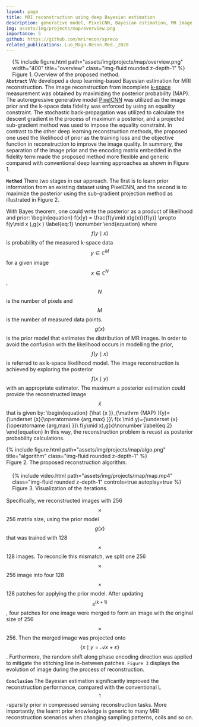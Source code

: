 ```yaml
---
layout: page
title: MRI reconstruction using deep Bayesian estimation
description: generative model, PixelCNN, Bayesian estimation, MR image reconstruction, optimization
img: assets/img/projects/map/overview.png
importance: 5
github: https://github.com/mrirecon/spreco
related_publications: Luo_Magn.Reson.Med._2020
---
```

<div style="float: right; margin-left: 1rem; margin-bottom: 0rem">
{% include figure.html path="assets/img/projects/map/overview.png" width="400" title="overview" class="img-fluid rounded z-depth-1" %}
<div class="caption_post">
    Figure 1. Overview of the proposed method.
</div>
</div>

**`Abstract`** We developed a deep learning-based Bayesian estimation for MRI
reconstruction. The image reconstruction from
incomplete [k-space](https://en.wikipedia.org/wiki/K-space_(magnetic_resonance_imaging)) measurement was obtained by maximizing the posterior probability (MAP).
The autoregressive generative model [PixelCNN](https://arxiv.org/abs/1701.05517) was utilized as the image prior
and the k-space data fidelity was enforced by using an equality constraint.
The stochastic back-propagation was utilized to calculate the descent gradient in the
process of maximum a posterior, and a projected sub-gradient method was used to
impose the equality constraint. In contrast to the other deep learning reconstruction
methods, the proposed one used the likelihood of prior as the training loss and the
objective function in reconstruction to improve the image quality. In summary, the separation of the image prior and the encoding matrix embedded in the fidelity term made the proposed method
more flexible and generic compared with conventional
deep learning approaches as shown in Figure 1.


**`Method`** There two stages in our approach. The first is to learn prior information from an existing dataset using PixelCNN, and the second is to maximize the posterior using the sub-gradient projection method as illustrated in Figure 2.

With Bayes theorem, one could write the posterior as a product of likelihood and prior:
\begin{equation}
f(x|y) = \frac{f(y\mid x)g(x)}{f(y)}    \propto f(y\mid x )\,g(x )
\label{eq:1}
\nonumber
\end{equation}
where $$f(y\mid x)$$ is probability of the measured k-space data $$ y\in \mathbb{C}^M$$ for a given image $$x\in \mathbb{C}^N$$, $$N$$ is the number of pixels and $$M$$ is the number of measured data points. $$g(x)$$ is the prior model that estimates the distribution of MR images. 
In order to avoid the confusion with the likelihood occurs in modelling the prior, $$f(y\mid x)$$ is referred to as k-space likelihood model.
The image reconstruction is achieved by exploring the posterior $$f(x\mid y)$$ with an appropriate estimator. The maximum a posterior estimation could provide the reconstructed image $$\hat{x}$$ that is given by:
\begin{equation}
{\hat {x }}_{\mathrm {MAP} }(y)={\underset {x}{\operatorname {arg\,max} }}\ f(x \mid y)={\underset {x}{\operatorname {arg\,max} }}\ f(y\mid x)\,g(x)\nonumber
\label{eq:2}
\end{equation}
In this way, the reconstruction problem is recast as posterior probability calculations.

<div class="col-sm mt-3 mt-md-0">
{% include figure.html path="assets/img/projects/map/algo.png" title="algorithm" class="img-fluid rounded z-depth-1" %}
<div class="caption_post" style="margin-bottom: 1.15rem">
    Figure 2. The proposed reconstruction algorithm.
</div>
</div>

<div style="float: right; margin-left: 1rem; margin-bottom: 0rem">
{% include video.html path="assets/img/projects/map/map.mp4" class="img-fluid rounded z-depth-1" controls=true autoplay=true %}
<div class="caption_post" style="margin-bottom: 1rem">
    Figure 3. Visualization of the iterations.
</div>
</div>


Specifically, we reconstructed images with 256$$\times$$256 matrix size, using the prior model $$g(x)$$ that was trained with 128$$\times$$128 images. To reconcile this mismatch, we split one 256$$\times$$256 image into four 128$$\times$$128 patches for applying the prior model. After updating $${s}^{(k+1)}$$, four patches for one image were merged to form an image with the original size of 256$$\times$$256. Then the merged image was projected onto $$\{x\mid y  = \mathcal{A} x \ + \ \varepsilon\}$$. Furthermore, the random shift along phase encoding direction was applied to mitigate the stitching line in-between patches. `Figure 3` displays the evolution of image during the process of reconstruction.


**`Conclusion`** The Bayesian estimation significantly improved the reconstruction
performance, compared with the conventional L$$^1$$-sparsity prior
in compressed sensing reconstruction tasks. More importantly, the
learnt prior knowledge is generic to many MRI reconstruction scenarios
when changing sampling patterns, coils and so on.